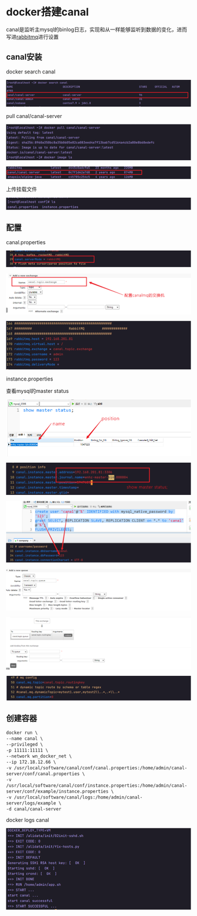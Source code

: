 # docker搭建canal

canal是监听主mysql的binlog日志，实现和从一样能够监听到数据的变化，进而写进[rabbitmq](https://so.csdn.net/so/search?q=rabbitmq&spm=1001.2101.3001.7020)进行设置

## canal安装

docker search canal

![202312032026433.png](https://github.com/DecZeroTwo/blogimage/blob/main/images/202312032026433.png?raw=true)

pull canal/canal-server

![分类/redis/canal_2.png  0 → 100644](https://raw.githubusercontent.com/DecZeroTwo/blogimage/main/images/202312032051613.png)

![分类/redis/canal_3.png  0 → 100644](https://raw.githubusercontent.com/DecZeroTwo/blogimage/main/images/202312032051725.png)

上传挂载文件

![分类/redis/canal_4.png  0 → 100644](https://raw.githubusercontent.com/DecZeroTwo/blogimage/main/images/202312032051205.png)

## 配置

canal.properties

![分类/redis/canal_5.png  0 → 100644](https://raw.githubusercontent.com/DecZeroTwo/blogimage/main/images/202312032051096.png)

![分类/redis/canal_6.png  0 → 100644](https://raw.githubusercontent.com/DecZeroTwo/blogimage/main/images/202312032052927.png)

![分类/redis/canal_7.png  0 → 100644](https://raw.githubusercontent.com/DecZeroTwo/blogimage/main/images/202312032052457.png)

instance.properties

查看mysql的master status

![分类/redis/canal_8.png  0 → 100644](https://raw.githubusercontent.com/DecZeroTwo/blogimage/main/images/202312032053893.png)

![分类/redis/canal_9.png  0 → 100644](https://raw.githubusercontent.com/DecZeroTwo/blogimage/main/images/202312032053313.png)

![分类/redis/canal_10.png  0 → 100644](https://raw.githubusercontent.com/DecZeroTwo/blogimage/main/images/202312032053239.png)

![分类/redis/canal_11.png  0 → 100644](https://raw.githubusercontent.com/DecZeroTwo/blogimage/main/images/202312032053653.png)

![分类/redis/canal_12.png  0 → 100644](https://raw.githubusercontent.com/DecZeroTwo/blogimage/main/images/202312032053359.png)

![分类/redis/canal_13.png  0 → 100644](https://raw.githubusercontent.com/DecZeroTwo/blogimage/main/images/202312032053940.png)

## 创建容器

```shell
docker run \
--name canal \
--privileged \
-p 11111:11111 \
--network wn_docker_net \
--ip 172.18.12.66 \
-v /usr/local/software/canal/conf/canal.properties:/home/admin/canal-server/conf/canal.properties \
-v /usr/local/software/canal/conf/instance.properties:/home/admin/canal-server/conf/example/instance.properties \
-v /usr/local/software/canal/logs:/home/admin/canal-server/logs/example \
-d canal/canal-server
```

docker logs canal

![分类/redis/canal_15.png  0 → 100644](https://raw.githubusercontent.com/DecZeroTwo/blogimage/main/images/202312032054123.png)